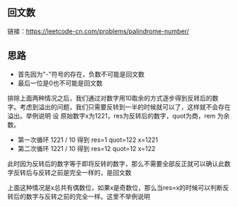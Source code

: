 ## 回文数
链接：https://leetcode-cn.com/problems/palindrome-number/

## 思路
- 首先因为"-"符号的存在，负数不可能是回文数
- 最后一位是0也不可能是回文数

排除上面两种情况之后，我们通过对数字用10取余的方式逐步得到反转后的数字。考虑到溢出的问题，我们只需要反转到一半的时候就可以了，这样就不会存在溢出。举例说明
设 原始数字x为1221，res为反转后的数字，quot为商，rem 为余数。 
 
-  第一次循环 1221 / 10 得到  res=1 quot=122  x=1221
-  第二次循环 1221 / 10 得到 res=12 quot=12  x=122

此时因为反转后的数字等于即将反转的数字，那么不需要全部反正就可以确认此数字反转后与反转之前是完全一样的，是回文数

上面这种情况是x总共有偶数位，如果x是奇数位，那么当res=x的时候可以判断反转后的数字与反转之前的完全一样。这里不举例说明
